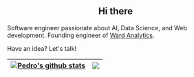 <h2 align = "center">Hi there</h2> 

Software engineer passionate about AI, Data Science, and Web development. Founding engineer of [Ward Analytics](https://github.com/WardAnalytics/WardGraph).

Have an idea? Let's talk!

| <a href="https://github.com/anuraghazra/github-readme-stats"><img align="center" src="https://github-readme-stats.vercel.app/api?username=rodriguespn&show_icons=true&include_all_commits=true&theme=buefy&hide_border=true" alt="Pedro's github stats" /></a> | <a href="https://github.com/anuraghazra/github-readme-stats"><img align="center" src="https://github-readme-stats.vercel.app/api/top-langs/?username=rodriguespn&layout=compact&theme=buefy&hide_border=true" /></a> |
| ------------- | ------------- |
